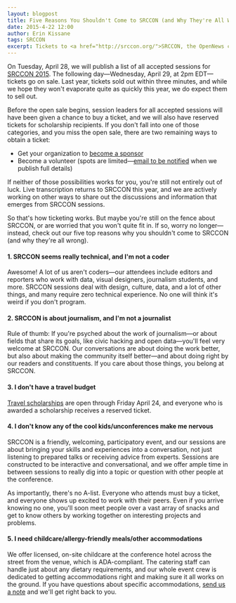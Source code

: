 ```yaml
---
layout: blogpost
title: Five Reasons You Shouldn't Come to SRCCON (and Why They're All Wrong)
date: 2015-4-22 12:00
author: Erin Kissane
tags: SRCCON
excerpt: Tickets to <a href="http://srccon.org/">SRCCON, the OpenNews conference</a>, go on sale Wednesday, April 29 at 2pm EDT. But maybe you're still on the fence about SRCCON, or are worried that you won't quite fit in. If so, worry no longer—instead, check out our five top reasons why you shouldn't come to SRCCON (and why they're all wrong).
---
```

On Tuesday, April 28, we will publish a list of all accepted sessions for [SRCCON 2015](http://srccon.org/). The following day—Wednesday, April 29, at 2pm EDT—tickets go on sale. Last year, tickets sold out within three minutes, and while we hope they won't evaporate quite as quickly this year, we do expect them to sell out. 

Before the open sale begins, session leaders for all accepted sessions will have been given a chance to buy a ticket, and we will also have reserved tickets for scholarship recipients. If you don't fall into one of those categories, and you miss the open sale, there are two remaining ways to obtain a ticket:

* Get your organization to [become a sponsor](http://srccon.org/sponsors/)
* Become a volunteer (spots are limited—[email to be notified](mailto:srccon@opennews.org) when we publish full details) 

If neither of those possibilities works for you, you're still not entirely out of luck. Live transcription returns to SRCCON this year, and we are actively working on other ways to share out the discussions and information that emerges from SRCCON sessions.

So that's how ticketing works. But maybe you're still on the fence about SRCCON, or are worried that you won't quite fit in. If so, worry no longer—instead, check out our five top reasons why you shouldn't come to SRCCON (and why they're all wrong).


#### 1. SRCCON seems really technical, and I'm not a coder

Awesome! A lot of us aren't coders—our attendees include editors and reporters who work with data, visual designers, journalism students, and more. SRCCON sessions deal with design, culture, data, and a lot of other things, and many require zero technical experience. No one will think it's weird if you don't program.

#### 2. SRCCON is about journalism, and I'm not a journalist

Rule of thumb: If you're psyched about the work of journalism—or about fields that share its goals, like civic hacking and open data—you'll feel very welcome at SRCCON. Our conversations are about doing the work better, but also about making the community itself better—and about doing right by our readers and constituents. If you care about those things, you belong at SRCCON.

#### 3. I don't have a travel budget

[Travel scholarships](http://srccon.org/scholarships/) are open through Friday April 24, and everyone who is awarded a scholarship receives a reserved ticket.

#### 4. I don't know any of the cool kids/unconferences make me nervous

SRCCON is a friendly, welcoming, participatory event, and our sessions are about bringing your skills and experiences into a conversation, not just listening to prepared talks or receiving advice from experts. Sessions are constructed to be interactive and conversational, and we offer ample time in between sessions to really dig into a topic or question with other people at the conference.

 As importantly, there's no A-list. Everyone who attends must buy a ticket, and everyone shows up excited to work with their peers. Even if you arrive knowing no one, you'll soon meet people over a vast array of snacks and get to know others by working together on interesting projects and problems. 

#### 5. I need childcare/allergy-friendly meals/other accommodations

We offer licensed, on-site childcare at the conference hotel across the street from the venue, which is ADA-compliant. The catering staff can handle just about any dietary requirements, and our whole event crew is dedicated to getting accommodations right and making sure it all works on the ground. If you have questions about specific accommodations, [send us a note](mailto:srccon@opennews.org)  and we'll get right back to you.

